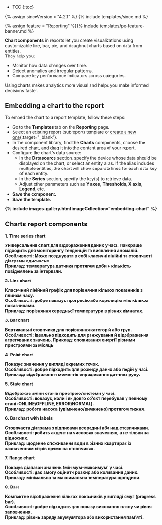 * TOC
{:toc}

{% assign sinceVersion = "4.2.1" %}
{% include templates/since.md %}

{% assign feature = "Reporting" %}{% include templates/pe-feature-banner.md %}

**Chart components** in reports let you create visualizations using customizable line, bar, pie, and doughnut charts based on data from entities.   
They help you:
- Monitor how data changes over time.
- Detect anomalies and irregular patterns.
- Compare key performance indicators across categories.

Using charts makes analytics more visual and helps you make informed decisions faster.

## Embedding a chart to the report

To embed the chart to a report template, follow these steps:

- Go to the <b>Templates</b> tab on the <b>Reporting</b> page.
- Select an existing report (subreport) template or [create a new one](/docs/{{docsPrefix}}user-guide/reporting/reporting-key-concepts/#how-to-create-a-report-template){:target="_blank"}.
- In the component library, find the <b>Charts</b> components, choose the desired chart, and drag it into the content area of your report.
- Configure the chart&#39;s data source:
  - In the <b>Datasource</b> section, specify the device whose data should be displayed on the chart, or select an entity alias. If the alias includes multiple entities, the chart will show separate lines for each data key of each entity.
  - In the <b>Series</b> section, specify the key(s) to retrieve data.
  - Adjust other parameters such as <b>Y axes</b>, <b>Thresholds</b>, <b>X axis</b>, <b>Legend</b>, etc.
- <b>Save<b> the component.
- Save the template.

{% include images-gallery.html imageCollection="embedding-chart" %}

## Charts report components

**1. Time series chart**

Універсальний chart для відображення даних у часі. Найкраще підходить для моніторингу тенденцій та виявлення аномалій.<br>
  **Особливості:** Може поєднувати в собі класичні лінійні та стовпчасті діаграми одночасно.<br>
  **Приклад:** температура датчика протягом доби + кількість повідомлень за інтервали.

**2. Line chart**

Класичний лінійний графік для порівняння кількох показників з плином часу.<br>
  **Особливості:** добре показує прогресію або кореляцію між кількох показниками.<br>
  **Приклад:** порівняння середньої температури в різних кімнатах.

**3. Bar chart**

Вертикальні стовпчики для порівняння категорій або груп.<br>
  **Особливості:** ідеально підходить для ранжування й відображення агрегованих значень.
  **Приклад:** споживання енергії різними пристроями за місяць.

**4. Point chart**

Показує значення у вигляді окремих точок.<br>
  **Особливості:** добре підходить для розкиду даних або подій у часі.<br>
  **Приклад:** відображення моментів спрацювання датчика руху.

**5. State chart**

Відображає зміни станів пристрою/системи у часі.<br>
  **Особливості:** показує, коли і як довго об’єкт перебував у певному стані (ONLINE/OFFLINE, ERROR/NORMAL).<br>
  **Приклад:** робота насоса (увімкнено/вимкнено) протягом тижня.

**6. Bar chart with labels**

Стовпчаста діаграма з підписами всередині або над стовпчиками.<br>
  **Особливості:** робить акцент на числових значеннях, а не тільки на відносних.<br>
  **Приклад:** щоденне споживання води в різних квартирах із зазначенням літрів прямо на стовпчиках.

**7. Range chart**

Показує діапазон значень (мінімум–максимум) у часі.<br>
  **Особливості:** дає змогу оцінити розкид або коливання даних.<br>
  **Приклад:** мінімальна та максимальна температура щогодини.

**8. Bars**

Компактне відображення кількох показників у вигляді смуг (progress bar).<br>
  **Особливості:** добре підходить для показу виконання плану чи рівня заповнення.<br>
  **Приклад:** рівень заряду акумулятора або використання пам’яті.